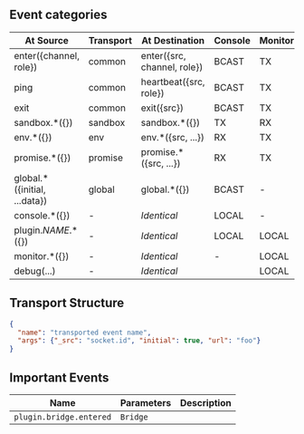 ## Event categories

At Source|Transport|At Destination|Console|Monitor
---|---|---|---|---
enter({channel, role})|common|enter({src, channel, role})|BCAST|TX
ping|common|heartbeat({src, role})|BCAST|TX
exit|common|exit({src})|BCAST|TX
sandbox.*({})|sandbox|sandbox.*({})|TX|RX
env.*({})|env|env.*({src, ...})|RX|TX
promise.*({})|promise|promise.*({src, ...})|RX|TX
global.*({initial, ...data})|global|global.*({})|BCAST|-
console.*({})|-|_Identical_|LOCAL|-
plugin._NAME_.*({})|-|_Identical_|LOCAL|LOCAL
monitor.*({})|-|_Identical_|-|LOCAL
debug(...)|-|_Identical_||LOCAL

## Transport Structure
```json
{
  "name": "transported event name",
  "args": {"_src": "socket.id", "initial": true, "url": "foo"}
}
```


## Important Events
Name|Parameters|Description
---|---|---
`plugin.bridge.entered`|`Bridge`|
